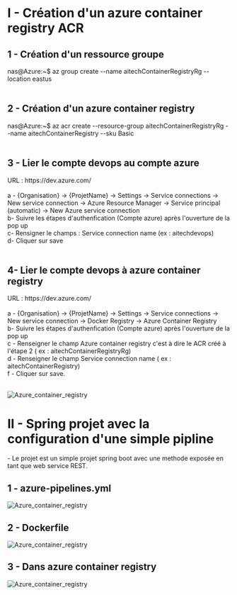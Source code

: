 <h1>I - Création d'un azure container registry ACR </h2>
<h2>1 - Création d'un ressource groupe</h2>
    nas@Azure:~$ az group create --name aitechContainerRegistryRg --location eastus<br/><br/>
<h2>2 - Création d'un azure container registry</h2>
    nas@Azure:~$ az acr create --resource-group aitechContainerRegistryRg --name aitechContainerRegistry --sku Basic<br/><br/>
<h2>3 - Lier le compte devops au compte azure</h2>
    URL : https://dev.azure.com/<br/><br/>
    a - {Organisation} -> {ProjetName} -> Settings -> Service connections -> New service connection -> Azure Resource Manager -> Service principal (automatic) -> New Azure service         connection<br/>
    b- Suivre les étapes d'authenfication (Compte azure) après l'ouverture de la pop up <br/>
    c- Rensigner le champs : Service connection name (ex : aitechdevops)<br/>
    d- Cliquer sur save<br/><br/>
 <h2>4- Lier le compte devops à azure container registry</h2>
    URL : https://dev.azure.com/<br/><br/>
    a - {Organisation} -> {ProjetName} -> Settings -> Service connections -> New service connection -> Docker Registry -> Azure Container Registry<br/>
    b- Suivre les étapes d'authenfication (Compte azure) après l'ouverture de la pop up<br/> 
    c - Renseigner le champ Azure container registry c'est à dire le ACR créé à l'étape 2 ( ex : aitechContainerRegistryRg)<br/> 
    d - Renseigner le champ Service connection name ( ex : aitechContainerRegistry)<br/>
    f - Cliquer sur save.<br/><br/>
    
  ![Azure_container_registry](https://user-images.githubusercontent.com/5339905/129707635-0687875a-b864-4427-a7ac-3c4f087ee8ad.jpg)<br/>
  
  <h1>II - Spring projet avec la configuration d'une simple pipline</h1>
  - Le projet est un simple projet spring boot avec une methode exposée en tant que web service REST.<br/>
  <h2>1 - azure-pipelines.yml</h2>
  
  ![Azure_container_registry](https://user-images.githubusercontent.com/5339905/129710018-1e2b36ab-70c7-46c6-896d-c5af3dda40a3.jpg)

  <h2>2 - Dockerfile</h2> 
  
  ![Azure_container_registry](https://user-images.githubusercontent.com/5339905/129710267-f6380686-1c72-4ede-92a0-5efec13aea5c.jpg)


   <h2>3 - Dans azure container registry</h2>
   
  ![Azure_container_registry](https://user-images.githubusercontent.com/5339905/129710709-54be6a49-5102-45b7-9bea-caa64522520d.jpg)

    
